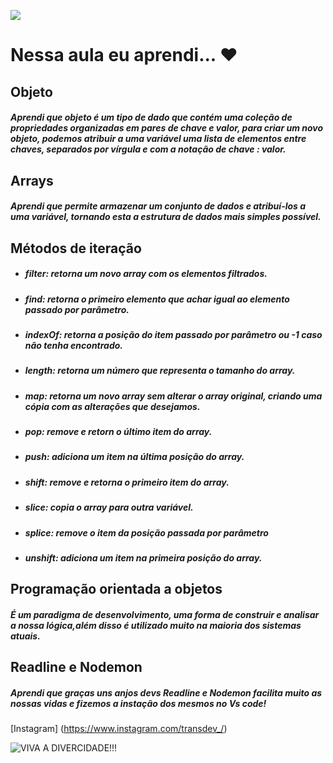 ![](https://novotel.accor.com/middleware/images/1385611912996/1495034542092/5580-bw-parada-gay-mercure-1400x538-op5.jpg)

# Nessa aula eu aprendi... ❤️

## Objeto 
##### Aprendi que objeto é um tipo de dado que contém uma coleção de propriedades organizadas em pares de chave e valor, para criar um novo objeto, podemos atribuir a uma variável uma lista de elementos entre chaves, separados por vírgula e com a notação de chave : valor.

## Arrays
##### Aprendi que permite armazenar um conjunto de dados e atribuí-los a uma variável, tornando esta a estrutura de dados mais simples possível.

## Métodos de iteração
* ##### filter: retorna um novo array com os elementos filtrados.
* ##### find: retorna o primeiro elemento que achar igual ao elemento passado por parâmetro.
* ##### indexOf: retorna a posição do item passado por parâmetro ou -1 caso não tenha encontrado.
* ##### length: retorna um número que representa o tamanho do array.
* ##### map: retorna um novo array sem alterar o array original, criando uma cópia com as alterações que desejamos.
* ##### pop: remove e retorn o último item do array.
* ##### push: adiciona um item na última posição do array.
* ##### shift: remove e retorna o primeiro item do array.
* ##### slice: copia o array para outra variável.
* ##### splice: remove o item da posição passada por parâmetro
* ##### unshift: adiciona um item na primeira posição do array.

## Programação orientada a objetos
##### É um paradigma de desenvolvimento, uma forma de construir e analisar a nossa lógica,além disso é utilizado muito na maioria dos sistemas atuais.

## Readline e Nodemon
##### Aprendi que graças uns anjos devs Readline e Nodemon facilita muito as nossas vidas e fizemos a instação dos mesmos no Vs code!

[Instagram] (https://www.instagram.com/transdev_/)

![VIVA A DIVERCIDADE!!!](https://lucianagenro.com.br/wp-content/uploads/2021/01/bandeira-trans.jpg)








